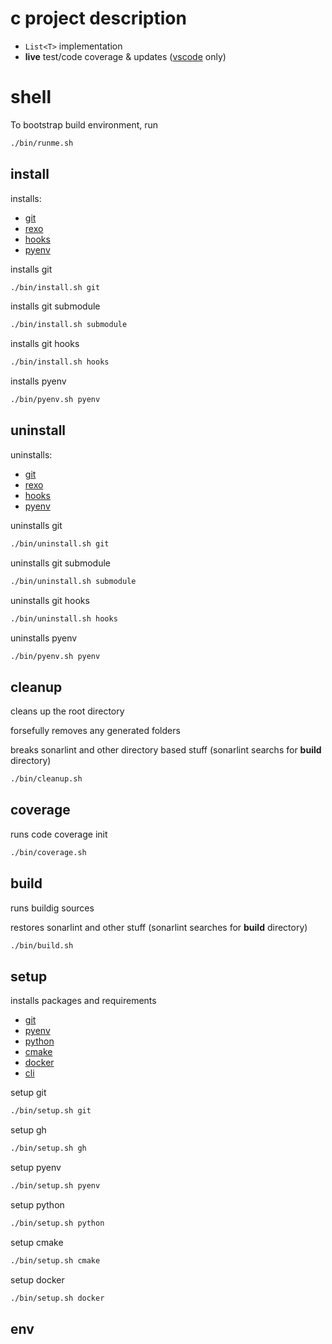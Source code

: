 # c project description

- `List<T>` implementation
- **live** test/code coverage & updates ([vscode](https://code.visualstudio.com/) only)

# shell

To bootstrap build environment, run

```sh
./bin/runme.sh
```

## install

installs:

- [git](https://git-scm.com)
- [rexo](https://github.com/christophercrouzet/rexo)
- [hooks](https://git-scm.com/book/en/v2/Customizing-Git-Git-Hooks)
- [pyenv](https://github.com/pyenv/pyenv#automatic-installer)

installs git

```sh
./bin/install.sh git
```

installs git submodule

```sh
./bin/install.sh submodule
```

installs git hooks

```sh
./bin/install.sh hooks
```

installs pyenv

```sh
./bin/pyenv.sh pyenv
```

## uninstall

uninstalls:

- [git](https://git-scm.com)
- [rexo](https://github.com/christophercrouzet/rexo)
- [hooks](https://git-scm.com/book/en/v2/Customizing-Git-Git-Hooks)
- [pyenv](https://github.com/pyenv/pyenv#automatic-installer)

uninstalls git

```sh
./bin/uninstall.sh git
```

uninstalls git submodule

```sh
./bin/uninstall.sh submodule
```

uninstalls git hooks

```sh
./bin/uninstall.sh hooks
```

uninstalls pyenv

```sh
./bin/pyenv.sh pyenv
```

## cleanup

cleans up the root directory

forsefully removes any generated folders

breaks sonarlint and other directory based stuff (sonarlint searchs for **build** directory)

```sh
./bin/cleanup.sh
```

## coverage

runs code coverage init
 
```sh
./bin/coverage.sh
```

## build

runs buildig sources

restores sonarlint and other stuff (sonarlint searches for **build** directory)

```sh
./bin/build.sh
```

## setup

installs packages and requirements

- [git](https://git-scm.com)
- [pyenv](https://github.com/pyenv/pyenv)
- [python](https://www.python.org)
- [cmake](https://cmake.org)
- [docker](https://docker.com)
- [cli](https://github.com/cli/cli/blob/trunk/docs/install_linux.md)

setup git

```sh
./bin/setup.sh git
```

setup gh

```sh
./bin/setup.sh gh
```

setup pyenv

```sh
./bin/setup.sh pyenv
```

setup python

```sh
./bin/setup.sh python
```

setup cmake

```sh
./bin/setup.sh cmake
```

setup docker

```sh
./bin/setup.sh docker
```

## env